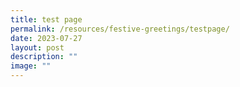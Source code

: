 ```yaml
---
title: test page
permalink: /resources/festive-greetings/testpage/
date: 2023-07-27
layout: post
description: ""
image: ""
---
```

